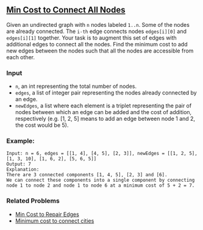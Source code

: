 ## [Min Cost to Connect All Nodes](https://leetcode.com/discuss/interview-question/356981)

Given an undirected graph with `n` nodes labeled `1..n`. Some of the nodes are already connected. The `i-th` edge connects nodes `edges[i][0]` and `edges[i][1]` together. Your task is to augment this set of edges with additional edges to connect all the nodes. Find the minimum cost to add new edges between the nodes such that all the nodes are accessible from each other.

### Input

* `n`, an int representing the total number of nodes.
* `edges`, a list of integer pair representing the nodes already connected by an edge.
* `newEdges`, a list where each element is a triplet representing the pair of nodes between which an edge can be added and the cost of addition, respectively (e.g. [1, 2, 5] means to add an edge between node 1 and 2, the cost would be 5).

### Example:
```
Input: n = 6, edges = [[1, 4], [4, 5], [2, 3]], newEdges = [[1, 2, 5], [1, 3, 10], [1, 6, 2], [5, 6, 5]]
Output: 7
Explanation:
There are 3 connected components [1, 4, 5], [2, 3] and [6].
We can connect these components into a single component by connecting node 1 to node 2 and node 1 to node 6 at a minimum cost of 5 + 2 = 7.
```

### Related Problems
* [Min Cost to Repair Edges](https://leetcode.com/discuss/interview-question/357310)
* [Minimum cost to connect cities](https://leetcode.com/problems/connecting-cities-with-minimum-cost)
